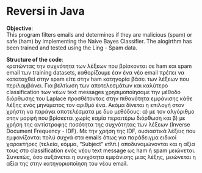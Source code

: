 # Reversi in Java


**Objective**:  
This program filters emails and determines if they are malicious (spam) or safe (ham) by implementing the Naive Bayes Classifier. The alogirthm has been trained and tested using the Ling - Spam data.

**Structure of the code**:  
κρατώντας την συχνότητα των λέξεων που βρίσκονται σε ham και spam email των training datasets, καθορίζουμε έαν ένα νέο email πρέπει να καταταχθεί στην spam είτε στην ham κατηγορία βάσει των λέξεων που περιλαμβάνει. Για βελτίωση των αποτελεσμάτων και καλύτερο classification των νέων text messages χρησιμοποίησαμε την μέθοδο διόρθωσης του Laplace προσθέτοντας στην πιθανότητα εμφάνισης κάθε λέξης ενός μηνύματος τον αριθμό ένα. Ακόμα δίνεται η επιλογή στον χρήστη να παράγει αποτελέσματα με δυο μεθόδους: α) με τον αλγόριθμο στην μορφή που βρίσκεται χωρίς καμία περαιτέρω διόρθωση και β) με χρήση της αντίστροφης ποσότητα της συχνότητας των λέξεων (Inverse Document Frequency - IDF). Με την χρήση της IDF, ουσιαστικά λέξεις που εμφανίζονται πολύ συχνά στα emails όπως για παράδειγμα ειδικοί χαρακτήρες (τελεία, κόμμα, “Subject” κτλπ.) αποδυναμώνονται και η αξία τους στο classification ενός νέου text message ως ham ή spam μειώνεται. Συνεπώς, όσο αυξάνεται η συνχότητα εμφάνισης μιας λέξης, μειώνεται η αξία της στην κατηγοριοποίηση του νέου email. 
